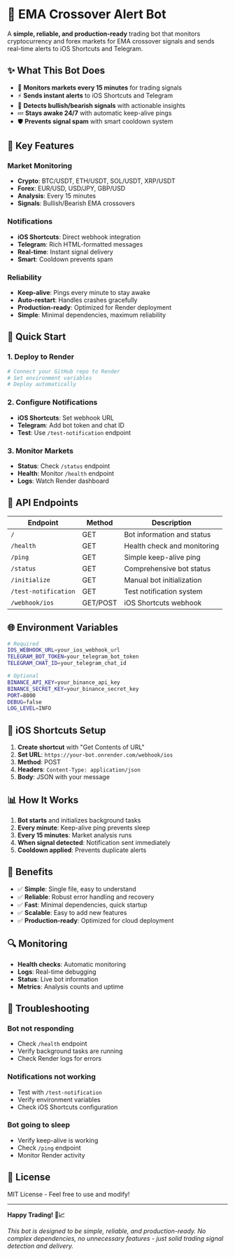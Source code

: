 # 🚀 EMA Crossover Alert Bot

A **simple, reliable, and production-ready** trading bot that monitors cryptocurrency and forex markets for EMA crossover signals and sends real-time alerts to iOS Shortcuts and Telegram.

## ✨ **What This Bot Does**

- 🔄 **Monitors markets every 15 minutes** for trading signals
- ⚡ **Sends instant alerts** to iOS Shortcuts and Telegram
- 🚨 **Detects bullish/bearish signals** with actionable insights
- 💤 **Stays awake 24/7** with automatic keep-alive pings
- 🛡️ **Prevents signal spam** with smart cooldown system

## 🎯 **Key Features**

### **Market Monitoring**
- **Crypto**: BTC/USDT, ETH/USDT, SOL/USDT, XRP/USDT
- **Forex**: EUR/USD, USD/JPY, GBP/USD
- **Analysis**: Every 15 minutes
- **Signals**: Bullish/Bearish EMA crossovers

### **Notifications**
- **iOS Shortcuts**: Direct webhook integration
- **Telegram**: Rich HTML-formatted messages
- **Real-time**: Instant signal delivery
- **Smart**: Cooldown prevents spam

### **Reliability**
- **Keep-alive**: Pings every minute to stay awake
- **Auto-restart**: Handles crashes gracefully
- **Production-ready**: Optimized for Render deployment
- **Simple**: Minimal dependencies, maximum reliability

## 🚀 **Quick Start**

### **1. Deploy to Render**
```bash
# Connect your GitHub repo to Render
# Set environment variables
# Deploy automatically
```

### **2. Configure Notifications**
- **iOS Shortcuts**: Set webhook URL
- **Telegram**: Add bot token and chat ID
- **Test**: Use `/test-notification` endpoint

### **3. Monitor Markets**
- **Status**: Check `/status` endpoint
- **Health**: Monitor `/health` endpoint
- **Logs**: Watch Render dashboard

## 🔧 **API Endpoints**

| Endpoint | Method | Description |
|----------|--------|-------------|
| `/` | GET | Bot information and status |
| `/health` | GET | Health check and monitoring |
| `/ping` | GET | Simple keep-alive ping |
| `/status` | GET | Comprehensive bot status |
| `/initialize` | GET | Manual bot initialization |
| `/test-notification` | GET | Test notification system |
| `/webhook/ios` | GET/POST | iOS Shortcuts webhook |

## 🌐 **Environment Variables**

```bash
# Required
IOS_WEBHOOK_URL=your_ios_webhook_url
TELEGRAM_BOT_TOKEN=your_telegram_bot_token
TELEGRAM_CHAT_ID=your_telegram_chat_id

# Optional
BINANCE_API_KEY=your_binance_api_key
BINANCE_SECRET_KEY=your_binance_secret_key
PORT=8000
DEBUG=false
LOG_LEVEL=INFO
```

## 📱 **iOS Shortcuts Setup**

1. **Create shortcut** with "Get Contents of URL"
2. **Set URL**: `https://your-bot.onrender.com/webhook/ios`
3. **Method**: POST
4. **Headers**: `Content-Type: application/json`
5. **Body**: JSON with your message

## 📊 **How It Works**

1. **Bot starts** and initializes background tasks
2. **Every minute**: Keep-alive ping prevents sleep
3. **Every 15 minutes**: Market analysis runs
4. **When signal detected**: Notification sent immediately
5. **Cooldown applied**: Prevents duplicate alerts

## 🎉 **Benefits**

- ✅ **Simple**: Single file, easy to understand
- ✅ **Reliable**: Robust error handling and recovery
- ✅ **Fast**: Minimal dependencies, quick startup
- ✅ **Scalable**: Easy to add new features
- ✅ **Production-ready**: Optimized for cloud deployment

## 🔍 **Monitoring**

- **Health checks**: Automatic monitoring
- **Logs**: Real-time debugging
- **Status**: Live bot information
- **Metrics**: Analysis counts and uptime

## 🚨 **Troubleshooting**

### **Bot not responding**
- Check `/health` endpoint
- Verify background tasks are running
- Check Render logs for errors

### **Notifications not working**
- Test with `/test-notification`
- Verify environment variables
- Check iOS Shortcuts configuration

### **Bot going to sleep**
- Verify keep-alive is working
- Check `/ping` endpoint
- Monitor Render activity

## 📄 **License**

MIT License - Feel free to use and modify!

---

**Happy Trading! 🎯📈**

*This bot is designed to be simple, reliable, and production-ready. No complex dependencies, no unnecessary features - just solid trading signal detection and delivery.*

